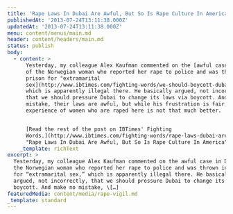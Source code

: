 ```yaml
---
title: 'Rape Laws In Dubai Are Awful, But So Is Rape Culture In America'
publishedAt: '2013-07-24T13:11:38.000Z'
updatedAt: '2013-07-24T13:11:38.000Z'
menu: content/menus/main.md
header: content/headers/main.md
status: publish
body:
  - content: >
      Yesterday, my colleague Alex Kaufman commented on the [awful case in Dubai
      of the Norwegian woman who reported her rape to police and was thrown in
      prison for "extramarital
      sex](http://www.ibtimes.com/fighting-words/we-should-boycott-dubai-until-it-revises-its-rape-laws-1355905),"
      which is apparently illegal there. He basically argued, not incorrectly,
      that we should pressure Dubai to change its laws via boycott. And make no
      mistake, their laws are awful, but while his frustration is fair, the
      experience of women who are raped here is not that much better.


      [Read the rest of the post on IBTimes' Fighting
      Words.](http://www.ibtimes.com/fighting-words/rape-laws-dubai-are-awful-so-rape-culture-america-1357707
      "Rape Laws In Dubai Are Awful, But So Is Rape Culture In America")
    _template: richText
excerpt: >
  Yesterday, my colleague Alex Kaufman commented on the awful case in Dubai of
  the Norwegian woman who reported her rape to police and was thrown in prison
  for “extramarital sex,” which is apparently illegal there. He basically
  argued, not incorrectly, that we should pressure Dubai to change its laws via
  boycott. And make no mistake, \[…]
featuredMedia: content/media/rape-vigil.md
_template: standard
---
```


